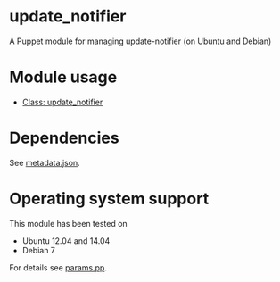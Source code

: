 # update_notifier

A Puppet module for managing update-notifier (on Ubuntu and Debian)

# Module usage

* [Class: update_notifier](manifests/init.pp)

# Dependencies

See [metadata.json](metadata.json).

# Operating system support

This module has been tested on

* Ubuntu 12.04 and 14.04
* Debian 7

For details see [params.pp](manifests/params.pp).

